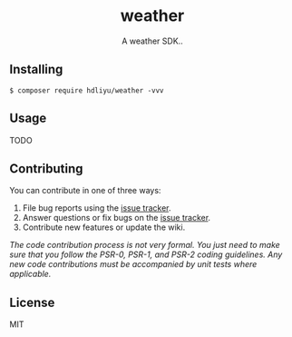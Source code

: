 <h1 align="center"> weather </h1>

<p align="center"> A weather SDK..</p>


## Installing

```shell
$ composer require hdliyu/weather -vvv
```

## Usage

TODO

## Contributing

You can contribute in one of three ways:

1. File bug reports using the [issue tracker](https://github.com/hdliyu/weather/issues).
2. Answer questions or fix bugs on the [issue tracker](https://github.com/hdliyu/weather/issues).
3. Contribute new features or update the wiki.

_The code contribution process is not very formal. You just need to make sure that you follow the PSR-0, PSR-1, and PSR-2 coding guidelines. Any new code contributions must be accompanied by unit tests where applicable._

## License

MIT